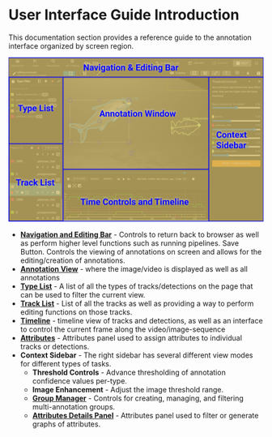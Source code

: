 # User Interface Guide Introduction

This documentation section provides a reference guide to the annotation interface organized by screen region.

![UI Full View Highlighted](images/UIView/UIFullViewHighlight.png)

* **[Navigation and Editing Bar](UI-Navigation-Editing-Bar.md)** - Controls to return back to browser as well as perform higher level functions such as running pipelines. Save Button.  Controls the viewing of annotations on screen and allows for the editing/creation of annotations.
* **[Annotation View](UI-Annotation-View.md)** - where the image/video is displayed as well as all annotations
* **[Type List](UI-Type-List.md)** - A list of all the types of tracks/detections on the page that can be used to filter the current view.
* **[Track List](UI-Track-List.md)** - List of all the tracks as well as providing a way to perform editing functions on those tracks.
* **[Timeline](UI-Timeline.md)** - timeline view of tracks and detections, as well as an interface to control the current frame along the video/image-sequence
* **[Attributes](UI-Attributes.md)** - Attributes panel used to assign attributes to individual tracks or detections.
* **Context Sidebar** - The right sidebar has several different view modes for different types of tasks.
    * **Threshold Controls** - Advance thresholding of annotation confidence values per-type.
    * **Image Enhancement** - Adjust the image threshold range.
    * **[Group Manager](UI-Group-Manager.md)** - Controls for creating, managing, and filtering multi-annotation groups.
    * **[Attributes Details Panel](UI-AttributeDetails.md)** - Attributes panel used to filter or generate graphs of attributes.
